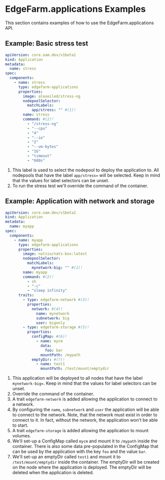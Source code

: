 # EdgeFarm.applications Examples

This section contains examples of how to use the EdgeFarm.applications API.

## Example: Basic stress test

```yaml
apiVersion: core.oam.dev/v1beta1
kind: Application
metadata:
  name: stress
spec:
  components:
    - name: stress
      type: edgefarm-applications
      properties:
        image: alexeiled/stress-ng
        nodepoolSelector:
          matchLabels:
            app/stress: "" #(1)!
        name: stress
        command: #(2)!
          - "/stress-ng"
          - "--cpu"
          - "4"
          - "--io"
          - "2"
          - "--vm-bytes"
          - "1G"
          - "timeout"
          - "600s"
```

1. This label is used to select the nodepool to deploy the application to. All nodepools that have the label `app/stress=` will be selected. Keep in mind that the values for label selectors can be unset.
2. To run the stress test we'll override the command of the container.

## Example: Application with network and storage

```yaml
apiVersion: core.oam.dev/v1beta1
kind: Application
metadata:
  name: myapp
spec:
  components:
    - name: myapp
      type: edgefarm-applications
      properties:
        image: natsio/nats-box:latest
        nodepoolSelector:
          matchLabels:
            mynetwork-big: "" #(1)!
        name: myapp
        command: #(2)!
          - sh
          - "-c"
          - "sleep infinity" 
      traits:
        - type: edgefarm-network #(3)!
          properties:
            network: #(4)!
              name: mynetwork 
              subnetwork: big 
              user: bigonly
        - type: edgefarm-storage #(5)!
          properties:
            configMap: #(6)!
              - name: mycm
                data:
                  foo: bar
                mountPath: /mypath
            emptyDir: #(7)!
              - name: test1 
                mountPath: /test/mount/emptydir
```

1. This application will be deployed to all nodes that have the label `mynetwork-big=`. Keep in mind that the values for label selectors can be unset.
2. Override the command of the container. 
3. A trait `edgefarm-network` is added allowing the application to connect to a network.
4. By configuring the `name`, `subnetwork` and `user` the application will be able to connect to the network. Note, that the network must exist in order to connect to it. In fact, without the network, the application won't be able to start.
5. A trait `edgefarm-storage` is added allowing the application to mount volumes.
6. We'll set-up a ConfigMap called `mycm` and mount it to `/mypath` inside the container. There is also some data pre-populated in the ConfigMap that can be used by the application with the key `foo` and the value `bar`.
7. We'll set-up an emptyDir called `test1` and mount it to `/test/mount/emptydir` inside the container. The emptyDir will be created on the node where the application is deployed. The emptyDir will be deleted when the application is deleted.